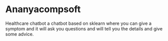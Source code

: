 # Ananyacompsoft
Healthcare chatbot
a chatbot based on sklearn where you can give a symptom and it will ask you questions and will tell you the details and give some advice.
